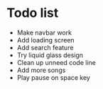 # Todo list

- Make navbar work
- Add loading screen
- Add search feature
- Try liquid glass design
- Clean up unneed code line
- Add more songs
- Play pause on space key